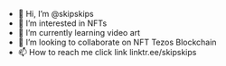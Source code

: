 - 👋 Hi, I’m @skipskips
- 👀 I’m interested in NFTs 
- 🌱 I’m currently learning video art
- 💞️ I’m looking to collaborate on NFT Tezos Blockchain
- 📫 How to reach me click link linktr.ee/skipskips

<!---
skipskips/skipskips is a ✨ special ✨ repository because its `README.md` (this file) appears on your GitHub profile.
You can click the Preview link to take a look at your changes.
--->
